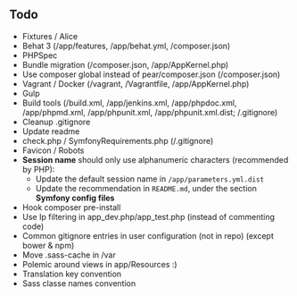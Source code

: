 Todo
----

 * Fixtures / Alice
 * Behat 3 (/app/features, /app/behat.yml, /composer.json)
 * PHPSpec
 * Bundle migration (/composer.json, /app/AppKernel.php)
 * Use composer global instead of pear/composer.json (/composer.json)
 * Vagrant / Docker (/vagrant, /Vagrantfile, /app/AppKernel.php)
 * Gulp
 * Build tools (/build.xml, /app/jenkins.xml, /app/phpdoc.xml, /app/phpmd.xml, /app/phpunit.xml, /app/phpunit.xml.dist; /.gitignore)
 * Cleanup .gitignore
 * Update readme
 * check.php / SymfonyRequirements.php (/.gitignore)
 * Favicon / Robots
 * **Session name** should only use alphanumeric characters (recommended by PHP):
   * Update the default session name in `/app/parameters.yml.dist`
   * Update the recommendation in `README.md`, under the section **Symfony
     config files**
 * Hook composer pre-install
 * Use Ip filtering in app_dev.php/app_test.php (instead of commenting code)
 * Common gitignore entries in user configuration (not in repo) (except bower & npm)
 * Move .sass-cache in /var
 * Polemic around views in app/Resources :)
 * Translation key convention
 * Sass classe names convention
